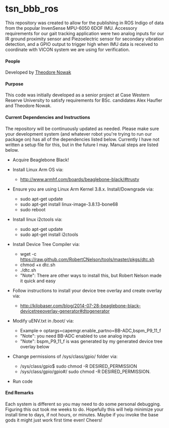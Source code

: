 # tsn_bbb_ros
This repository was created to allow for the publishing in ROS Indigo of data from the popular InvenSense
MPU-6050 6DOF IMU. Accessory requirements for our gait tracking application were two analog inputs for our
IR ground proximity sensor and Piezoelectric sensor for secondary vibration detection, and a GPIO output to trigger
high when IMU data is received to coordinate with VICON system we are using for verification.
  

#### People
Developed by [Theodore Nowak](https://github.com/RACKGNOME)

#### Purpose
This code was initially developed as a senior project at Case Western Reserve University to satisfy requirements
for BSc. candidates Alex Haufler and Theodore Nowak.

#### Current Dependencies and Instructions
The repository will be continuously updated as needed.  Please make sure your development system (and whatever robot you're trying to run our package on) has all of the dependencies listed below. Currently I have not written a setup file for this, but in the future I may. Manual steps are listed below.

* Acquire Beaglebone Black!

* Install Linux Arm OS via: 
	- http://www.armhf.com/boards/beaglebone-black/#trusty

* Ensure you are using Linux Arm Kernel 3.8.x. Install/Downgrade via:
	- sudo apt-get update
	- sudo apt-get install linux-image-3.8.13-bone68
	- sudo reboot 

* Install linux i2ctools via:
	- sudo apt-get update
	- sudo apt-get install i2ctools

* Install Device Tree Compiler via:
	- wget -c https://raw.github.com/RobertCNelson/tools/master/pkgs/dtc.sh
	- chmod +x dtc.sh
	- ./dtc.sh
	- "Note": There are other ways to install this, but Robert Nelson made it quick and easy

* Follow instructions to install your device tree overlay and create overlay via:
	- http://kilobaser.com/blog/2014-07-28-beaglebone-black-devicetreeoverlay-generator#dtogenerator

* Modify uENV.txt in /boot/ via:
	- Example-> optargs=capemgr.enable_partno=BB-ADC,bspm_P9_11_f
	- "Note": you need BB-ADC enabled to use analog inputs
	- "Note": bspm_P9_11_f is was generated by my generated device tree overlay below

* Change permissions of /sys/class/gpio/ folder via:
	- /sys/class/gpio$ sudo chmod -R DESIRED_PERMISSION
	- /sys/class/gpio/gpio#/ sudo chmod -R DESIRED_PERMISSION.

* Run code

#### End Remarks

Each system is different so you may need to do some personal debugging. Figuring this out took me weeks to do. Hopefully this will help minimize your install time to days, if not hours, or minutes. Maybe if you invoke the base gods it might just work first time even! Cheers!
